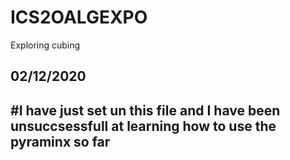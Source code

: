 # ICS2OALGEXPO
Exploring cubing

<head>
<h2>
02/12/2020
  <h2>
  <head>

<body>
 #I have just set un this file and I have been unsuccsessfull at learning how to use the pyraminx so far
  <body>
